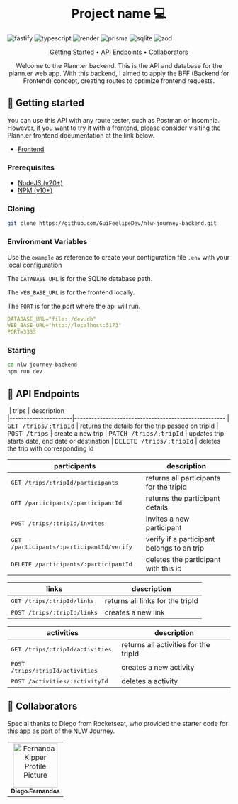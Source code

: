 [FASTIFY__BADGE]: https://img.shields.io/badge/fastify-%23000000.svg?style=for-the-badge&logo=fastify&logoColor=white
[TYPESCRIPT__BADGE]: https://img.shields.io/badge/typescript-D4FAFF?style=for-the-badge&logo=typescript
[RENDER__BADGE]: https://img.shields.io/badge/Render-%46E3B7.svg?style=for-the-badge&logo=render&logoColor=white
[PRISMA__BADGE]: https://img.shields.io/badge/Prisma-3982CE?style=for-the-badge&logo=Prisma&logoColor=white
[SQLITE__BADGE]: https://img.shields.io/badge/sqlite-%2307405e.svg?style=for-the-badge&logo=sqlite&logoColor=white
[ZOD__BADGE]: https://img.shields.io/badge/zod-%233068b7.svg?style=for-the-badge&logo=zod&logoColor=white

<h1 align="center" style="font-weight: bold;">Project name 💻</h1>

![fastify][FASTIFY__BADGE]
![typescript][TYPESCRIPT__BADGE]
![render][RENDER__BADGE]
![prisma][PRISMA__BADGE]
![sqlite][SQLITE__BADGE]
![zod][ZOD__BADGE]

<p align="center">
 <a href="#started">Getting Started</a> • 
  <a href="#routes">API Endpoints</a> •
 <a href="#colab">Collaborators</a>
</p>

<p align="center">
Welcome to the Plann.er backend. This is the API and database for the plann.er web app. With this backend, I aimed to apply the BFF (Backend for Frontend) concept, creating routes to optimize frontend requests.
</p>

<h2 id="started">🚀 Getting started</h2>

You can use this API with any route tester, such as Postman or Insomnia. However, if you want to try it with a frontend, please consider visiting the Plann.er frontend documentation at the link below.

- [Frontend](https://github.com/GuiFeelipeDev/planner-frontend)

<h3>Prerequisites</h3>

- [NodeJS (v20+)](https://nodejs.org/pt/download/package-manager)
- [NPM (v10+)](https://docs.npmjs.com/downloading-and-installing-node-js-and-npm)

<h3>Cloning</h3>

```bash
git clone https://github.com/GuiFeelipeDev/nlw-journey-backend.git
```

<h3> Environment Variables</h2>

Use the `example` as reference to create your configuration file `.env` with your local configuration

The `DATABASE_URL` is for the SQLite database path.

The `WEB_BASE_URL` is for the frontend locally.

The `PORT` is for the port where the api will run.

```yaml
DATABASE_URL="file:./dev.db"
WEB_BASE_URL="http://localhost:5173"
PORT=3333
```

<h3>Starting</h3>

```bash
cd nlw-journey-backend
npm run dev
```

<h2 id="routes">📍 API Endpoints</h2>

​
| trips | description  
|----------------------|-----------------------------------------------------
| <kbd>GET /trips/:tripId</kbd> | returns the details for the trip passed on tripId
| <kbd>POST /trips</kbd> | create a new trip
| <kbd>PATCH /trips/:tripId</kbd> | updates trip starts date, end date or destination
| <kbd>DELETE /trips/:tripId</kbd> | deletes the trip with corresponding id

| participants                                       | description                                |
| -------------------------------------------------- | ------------------------------------------ |
| <kbd>GET /trips/:tripId/participants</kbd>         | returns all participants for the tripId    |
| <kbd>GET /participants/:participantId</kbd>        | returns the participant details            |
| <kbd>POST /trips/:tripId/invites</kbd>             | Invites a new participant                  |
| <kbd>GET /participants/:participantId/verify</kbd> | verify if a participant belongs to an trip |
| <kbd>DELETE /participants/:participantId</kbd>     | deletes the participant with this id       |

| links                                | description                      |
| ------------------------------------ | -------------------------------- |
| <kbd>GET /trips/:tripId/links</kbd>  | returns all links for the tripId |
| <kbd>POST /trips/:tripId/links</kbd> | creates a new link               |

| activities                                | description                           |
| ----------------------------------------- | ------------------------------------- |
| <kbd>GET /trips/:tripId/activities</kbd>  | returns all activities for the tripId |
| <kbd>POST /trips/:tripId/activities</kbd> | creates a new activity                |
| <kbd>POST /activities/:activityId</kbd>   | deletes a activity                    |

<h2 id="colab">🤝 Collaborators</h2>

Special thanks to Diego from Rocketseat, who provided the starter code for this app as part of the NLW Journey.

<table>
  <tr>
    <td align="center">
      <a href="https://github.com/diego3g">
        <img src="https://avatars.githubusercontent.com/u/2254731?v=4" width="100px;" alt="Fernanda Kipper Profile Picture"/><br>
        <sub>
          <b>Diego Fernandes</b>
        </sub>
      </a>
    </td>
  </tr>
</table>
